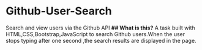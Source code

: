 # Github-User-Search
Search and view users via the Github API 
**## What is this?**
A task built with HTML,CSS,Bootstrap,JavaScript to search Github users.When the user stops typing after one second ,the search results are displayed in the page. 
